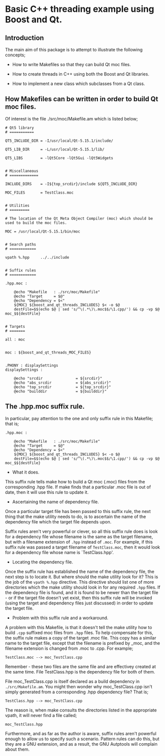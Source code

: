Basic C++ threading example using Boost and Qt.
===============================================

Introduction
------------

The main aim of this package is to attempt to illustrate the following concepts;

  - How to write Makefiles so that they can build Qt moc files.

  - How to create threads in C++ using both the Boost and Qt libraries.

  - How to implement a new class which subclasses from a Qt class.


How Makefiles can be written in order to build Qt moc files.
------------------------------------------------------------

Of interest is the file ./src/moc/Makefile.am which is listed below;

	# Qt5 library
	# ===========

	QT5_INCLUDE_DIR = -I/usr/local/Qt-5.15.1/include/

	QT5_LIB_DIR     = -L/usr/local/Qt-5.15.1/lib/

	QT5_LIBS        = -lQt5Core -lQt5Gui -lQt5Widgets


	# Miscellaneous
	# =============

	INCLUDE_DIRS    = -I${top_srcdir}/include ${QT5_INCLUDE_DIR}

	MOC_FILES       = TestClass.moc


	# Utilities
	# =========

	# The location of the Qt Meta Object Compiler (moc) which should be used to build the moc files.

	MOC = /usr/local/Qt-5.15.1/bin/moc


	# Search paths
	# ============

	vpath %.hpp     ../../include


	# Suffix rules
	# ============

	.hpp.moc :

		@echo "Makefile   : ./src/moc/Makefile"
		@echo "Target     = $@"
		@echo "Dependency = $<"
		${MOC} ${boost_and_qt_threads_INCLUDES} $< -o $@
		destFile=$$(echo $@ | sed 's/^\(.*\)\.moc$$/\1.cpp/') && cp -vp $@ moc_$${destFile}


	# Targets
	# =======

	all : moc


	moc : ${boost_and_qt_threads_MOC_FILES}


	.PHONY : displaySettings
	displaySettings :

		@echo "srcdir               = ${srcdir}"
		@echo "abs_srcdir           = ${abs_srcdir}"
		@echo "top_srcdir           = ${top_srcdir}"
		@echo "builddir             = ${builddir}"

The .hpp.moc suffix rule.
-------------------------

In particular, pay attention to the one and only suffix rule in this Makefile; that is;

	.hpp.moc :

		@echo "Makefile   : ./src/moc/Makefile"
		@echo "Target     = $@"
		@echo "Dependency = $<"
		${MOC} ${boost_and_qt_threads_INCLUDES} $< -o $@
		destFile=$$(echo $@ | sed 's/^\(.*\)\.moc$$/\1.cpp/') && cp -vp $@ moc_$${destFile}

+ What it does.

This suffix rule tells make how to build a Qt moc (.moc) files from the corresponding .hpp file. If make finds that a particular .moc file is out of date,
then it will use this rule to update it.

+ Ascertaining the name of dependency file.

Once a particular target file has been passed to this suffix rule, the next thing that the make utility needs to do, is to ascertain the name of the dependency
file which the target file depends upon.

Suffix rules aren't very powerful or clever, so all this suffix rule does is look for a dependency file whose filename is the same as the target filename, but with
a filename extension of `.hpp` instead of `.moc`. For example, if this suffix rule was passed a target filename of `TestClass.moc`, then it would look for
a dependency file whose name is `TestClass.hpp'.

+ Locating the dependency file.

Once the suffix rule has established the name of the dependency file, the next step is to locate it. But where should the make utility look for it? This is
the job of the `vpath %.hpp` directive. This directive should list one of more directories which the make utility should look in for any required `.hpp` files.
If the dependency file is found, and it is found to be newer than the target file - or if the target file doesn't yet exist, then this suffix rule will be
invoked (using the target and dependency files just discussed) in order to update the target file.

+ Problem with this suffix rule and a workaround.

A problem with this Makefile, is that it doesn't tell the make utility how to build `.cpp` suffixed moc files from `.hpp` files. To help compensate for this,
the suffix rule makes a copy of the 
target .moc file. This copy has a similar name to the target file, except that the filename is prefixed by _moc, and the filename extension is changed from
.moc to .cpp. For example;

	TestClass.moc --> moc_TestClass.cpp

Remember - these two files are the same file and are effectivey created at the same time. File TestClass.hpp is the dependency file for both of them.

File moc_TestClass.cpp is itself declared as a build dependency in `./src/Makefile.am`. You might then wonder why moc_TestClass.cpp isn't simply
generated from a corresponding .hpp dependency file? That is;

	TestClass.hpp --> moc_TestClass.cpp

The reason is, when make consults the directories listed in the appropriate vpath, it will never find a file called;

	moc_TestClass.hpp

Furthermore, and as far as the author is aware, suffix rules aren't powerful enough to allow us to specify such a scenario. Pattern rules can do this, but they are a
GNU extension, and as a result, the GNU Autptools will complain about them.




